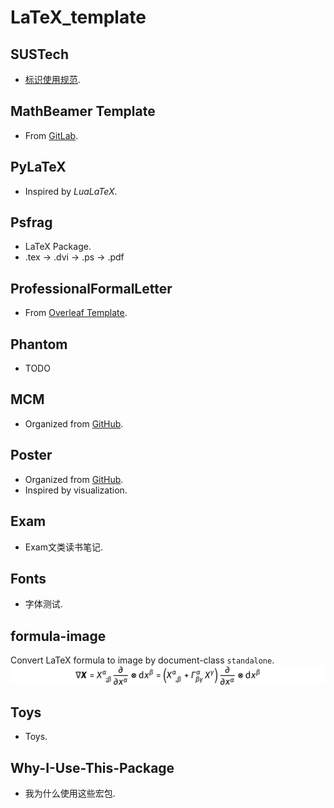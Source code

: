 # LaTeX_template
## SUSTech
- [标识使用规范](www.sustc.edu.cn/upload/files/00School/logo/南方科技大学标识使用基本操作规范.rar).

## MathBeamer Template
- From [GitLab](https://git.lug.ustc.edu.cn/vanabel/math-beamer).

## PyLaTeX
- Inspired by *LuaLaTeX*.

## Psfrag
- LaTeX Package.
- .tex -> .dvi -> .ps -> .pdf

## ProfessionalFormalLetter
- From [Overleaf Template](https://www.latextemplates.com/template/professional-formal-letter).

## Phantom
- TODO

## MCM
- Organized from [GitHub](https://github.com/Liam0205/mcmthesis).

## Poster
- Organized from [GitHub](https://github.com/anriseth/baposter).
- Inspired by visualization.

## Exam
- Exam文类读书笔记.

## Fonts
- 字体测试.

## formula-image
Convert LaTeX formula to image by document-class `standalone`.
![](formula-image/formula.png)

## Toys
- Toys.

## Why-I-Use-This-Package
- 我为什么使用这些宏包.
